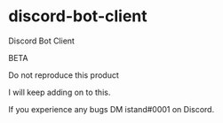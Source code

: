 # discord-bot-client
Discord Bot Client

BETA

Do not reproduce this product


I will keep adding on to this.

If you experience any bugs DM istand#0001 on Discord.

